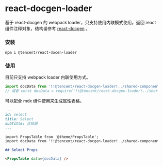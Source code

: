 # react-docgen-loader

基于 react-docgen 的 webpack loader，只支持使用内联模式使用，返回 react 组件注释对象，结构请参考 [react-docgen](https://github.com/reactjs/react-docgen) 。

### 安装

```sh
npm i @tencent/react-docen-loader
```

### 使用

目前只支持 webpack loader 内联使用方式。

```js
import docData from '!!@tencent/react-docgen-loader!../shared-components/src/QueryForm/Select';
// 或者 const docData = require('!!@tencent/react-docgen-loader!../shared-components/src/QueryForm/Select')
```

可以配合 mdx 组件使用来生成属性表格。

```md
---
id: select
title: Select
subTitle: 选择器
---

import PropsTable from '@theme/PropsTable';
import docData from '!!@tencent/react-docgen-loader!../shared-components/src/QueryForm/Select';

## Select Props

<PropsTable data={docData} />
```
